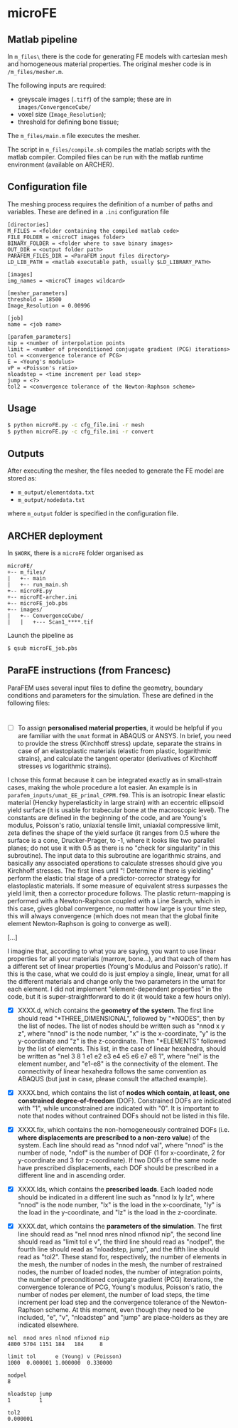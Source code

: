 # microFE

## Matlab pipeline

In `m_files\` there is the code for generating FE models with cartesian mesh and homogeneous material properties. The original mesher code is in `/m_files/mesher.m`.

The following inputs are required:

- greyscale images (`.tiff`) of the sample; these are in `images/ConvergenceCube/`
- voxel size (`Image_Resolution`);
- threshold for defining bone tissue;

The `m_files/main.m` file executes the mesher.

The script in `m_files/compile.sh` compiles the matlab scripts with the matlab compiler. Compiled files can be run with the matlab runtime environment (available on ARCHER).

## Configuration file

The meshing process requires the definition of a number of paths and variables. These are defined in a `.ini` configuration file

```
[directories]
M_FILES = <folder containing the compiled matlab code>
FILE_FOLDER = <microCT images folder>
BINARY_FOLDER = <folder where to save binary images>
OUT_DIR = <output folder path>
PARAFEM_FILES_DIR = <ParaFEM input files directory>
LD_LIB_PATH = <matlab executable path, usually $LD_LIBRARY_PATH>

[images]
img_names = <microCT images wildcard>

[mesher_parameters]
threshold = 18500
Image_Resolution = 0.00996

[job]
name = <job name>

[parafem_parameters]
nip = <number of interpolation points
limit = <number of preconditioned conjugate gradient (PCG) iterations>
tol = <convergence tolerance of PCG>
E = <Young's modulus>
vP = <Poisson's ratio>
nloadstep = <time increment per load step>
jump = <?>
tol2 = <convergence tolerance of the Newton-Raphson scheme>
```

## Usage

```bash
$ python microFE.py -c cfg_file.ini -r mesh
$ python microFE.py -c cfg_file.ini -r convert
```

## Outputs

After executing the mesher, the files needed to generate the FE model are stored as:

- `m_output/elementdata.txt`
- `m_output/nodedata.txt`

where `m_output` folder is specified in the configuration file.

## ARCHER deployment

In `$WORK`, there is a `microFE` folder organised as

```
microFE/
+-- m_files/
|   +-- main
|   +-- run_main.sh
+-- microFE.py
+-- microFE-archer.ini
+-- microFE_job.pbs
+-- images/
|   +-- ConvergenceCube/
|   |   +--- Scan1_****.tif
```

Launch the pipeline as

```bash
$ qsub microFE_job.pbs
```

## ParaFE instructions (from Francesc)

ParaFEM uses several input files to define the geometry, boundary conditions and parameters for the simulation. These are defined in the following files:

# <a name="materials"></a>
- [ ] To assign __personalised material properties__, it would be helpful if you are familiar with the `umat` format in ABAQUS or ANSYS. In brief, you need to provide the stress (Kirchhoff stress) update, separate the strains in case of an elastoplastic materials (elastic from plastic, logarithmic strains), and calculate the tangent operator (derivatives of Kirchhoff stresses vs logarithmic strains).

I chose this format because it can be integrated exactly as in small-strain cases, making the whole procedure a lot easier. An example is in `parafem_inputs/umat_EE_primal_CPPM.f90`. This is an isotropic linear elastic material (Hencky hyperelasticity in large strain) with an eccentric ellipsoid yield surface (it is usable for trabecular bone at the macroscopic level). The constants are defined in the beginning of the code, and are Young's modulus, Poisson's ratio, uniaxial tensile limit, uniaxial compressive limit, zeta defines the shape of the yield surface (it ranges from 0.5 where the surface is a cone, Drucker-Prager, to -1, where it looks like two parallel planes; do not use it with 0.5 as there is no "check for singularity" in this subroutine). The input data to this subroutine are logarithmic strains, and basically any associated operations to calculate stresses should give you Kirchhoff stresses. The first lines until "! Determine if there is yielding" perform the elastic trial stage of a predictor-corrector strategy for elastoplastic materials. If some measure of equivalent stress surpasses the yield limit, then a corrector procedure follows. The plastic return-mapping is performed with a Newton-Raphson coupled with a Line Search, which in this case, gives global convergence, no matter how large is your time step, this will always convergence (which does not mean that the global finite element Newton-Raphson is going to converge as well).

[...]

I imagine that, according to what you are saying, you want to use linear properties for all your materials (marrow, bone...), and that each of them has a different set of linear properties (Young's Modulus and Poisson's ratio). If this is the case, what we could do is just employ a single, linear, umat for all the different materials and change only the two parameters in the umat for each element. I did not implement "element-dependent properties" in the code, but it is super-straightforward to do it (it would take a few hours only).

- [x] XXXX.d, which contains the __geometry of the system__. The first line should read "\*THREE_DIMENSIONAL", followed by "\*NODES", then by the list of nodes. The list of nodes should be written such as "nnod x y z", where "nnod" is the node number, "x" is the x-coordinate, "y" is the y-coordinate and "z" is the z-coordinate. Then "\*ELEMENTS" followed by the list of elements. This list, in the case of linear hexahedra, should be written as "nel 3 8 1 e1 e2 e3 e4 e5 e6 e7 e8 1", where "nel" is the element number, and "e1-e8" is the connectivity of the element. The connectivity of linear hexahedra follows the same convention as ABAQUS (but just in case, please consult the attached example).

- [x] XXXX.bnd, which contains the list of __nodes which contain, at least, one constrained degree-of-freedom__ (DOF). Constrained DOFs are indicated with "1", while unconstrained are indicated with "0". It is important to note that nodes without contrained DOFs should not be listed in this file.

- [x] XXXX.fix, which contains the non-homogeneously contrained DOFs (i.e. __where displacements are prescribed to a non-zero value__) of the system. Each line should read as "nnod ndof val", where "nnod" is the number of node, "ndof" is the number of DOF (1 for x-coordinate, 2 for y-coordinate and 3 for z-coordinate).  If two DOFs of the same node have prescribed displacements, each DOF should be prescribed in a different line and in ascending order.

- [x] XXXX.lds, which contains the __prescribed loads__. Each loaded node should be indicated in a different line such as "nnod lx ly lz", where "nnod" is the node number, "lx" is the load in the x-coordinate, "ly" is the load in the y-coordinate, and "lz" is the load in the z-coordinate.

- [x] XXXX.dat, which contains the __parameters of the simulation__. The first line should read as "nel nnod nres nlnod nfixnod nip", the second line should read as "limit tol e v", the third line should read as "nodpel", the fourth line should read as "nloadstep, jump", and the fifth line should read as "tol2". These stand for, respectively, the number of elements in the mesh, the number of nodes in the mesh, the number of restrained nodes, the number of loaded nodes, the number of integration points, the number of preconditioned conjugate gradient (PCG) iterations, the convergence tolerance of PCG, Young's modulus, Poisson's ratio, the number of nodes per element, the number of load steps, the time increment per load step and the convergence tolerance of the Newton-Raphson scheme. At this moment, even though they need to be included, "e", "v", "nloadstep" and "jump" are place-holders as they are indicated elsewhere.

```
nel  nnod nres nlnod nfixnod nip
4800 5704 1151 184   184     8

limit tol      e (Young) v (Poisson)
1000  0.000001 1.000000  0.330000

nodpel
8

nloadstep jump
1         1

tol2
0.000001
```
